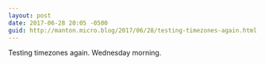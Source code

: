 ```yaml
---
layout: post
date: 2017-06-28 20:05 -0500
guid: http://manton.micro.blog/2017/06/28/testing-timezones-again.html
---
```

Testing timezones again. Wednesday morning.
